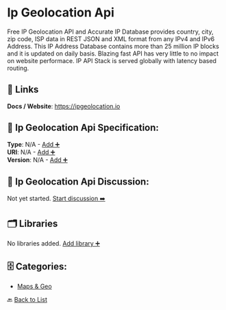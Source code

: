 # Ip Geolocation Api

Free IP Geolocation API and Accurate IP Database provides country, city, zip code, ISP data in REST JSON and XML format from any IPv4 and IPv6 Address. This IP Address Database contains more than 25 million IP blocks and it is updated on daily basis. Blazing fast API has very little to no impact on website performace. IP API Stack is served globally with latency based routing.

##  🔗 Links
**Docs / Website**: https://ipgeolocation.io

## 🧬 Ip Geolocation Api Specification:
**Type**: N/A - [Add ➕](https://github.com/apis-list/apis-list/edit/main/apis.yaml#L10500)  
**URI**: N/A - [Add ➕](https://github.com/apis-list/apis-list/edit/main/apis.yaml#L10500)  
**Version**: N/A - [Add ➕](https://github.com/apis-list/apis-list/edit/main/apis.yaml#L10500)

## 💬 Ip Geolocation Api Discussion:
Not yet started. [Start discussion ➡️](https://github.com/apis-list/apis-list/discussions/new)

## 🗂️ Libraries

No libraries added. [Add library ➕](https://github.com/apis-list/apis-list/edit/main/apis.yaml#L10500)    


## 🗄️ Categories:
- [Maps & Geo](https://github.com/apis-list/apis-list#maps--geo-)

🔙  [Back to List](https://github.com/apis-list/apis-list)
